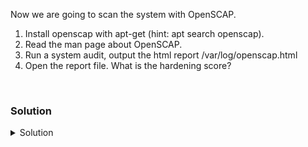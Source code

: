 Now we are going to scan the system with OpenSCAP.

1. Install openscap with apt-get (hint: apt search openscap).
2. Read the man page about OpenSCAP.
3. Run a system audit, output the html report /var/log/openscap.html
4. Open the report file. What is the hardening score?

<br>

### Solution
<details>
<summary>Solution</summary>
Install OpenSCAP with apt.

```plain
apt-get install openscap-scanner -y
```{{exec}}

Read the documentation.

```plain
man oscap
```{{exec}}

```plain
oscap xccdf eval -h
```{{exec}}

Now we need to download the DataSource for Ubuntu2404 to scan the system.

```plain
mkdir -p /usr/share/xml/scap/ssg/content
cd /usr/share/xml/scap/ssg/content
wget https://github.com/ComplianceAsCode/content/releases/download/v0.1.76/scap-security-guide-0.1.76.zip
```{{exec}}

Extract the correct DataSet from the zipfile.

```plain
unzip scap-security-guide-0.1.76.zip scap-security-guide-0.1.76/ssg-ubuntu2404-ds.xml -d .
cp -rp scap-security-guide-0.1.76/ssg-ubuntu2404-ds.xml .
```{{exec}}

Check the info in this DataSet.
```plain
oscap info ssg-ubuntu2404-ds.xml
```{{exec}}

What command do we need to use to scan the system?

Let's scan the system with openscap and log to report.html
```plain
oscap xccdf eval --profile xccdf_org.ssgproject.content_profile_cis_level1_server --report /root/report.html ssg-ubuntu2404-ds.xml
```{{exec}}

Read the logfile. What is the hardening score?

```plain
cd
less /root/report.html
```{{exec}}

Extract the score with Grep.

```plain
grep "scoring" /root/report.html
```{{exec}}
 
</details>
